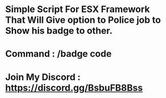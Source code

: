 # Simple Script For ESX Framework That Will Give option to Police job to Show his badge to other. 
# Command : /badge code

# Join My Discord : https://discord.gg/BsbuFB8Bss
